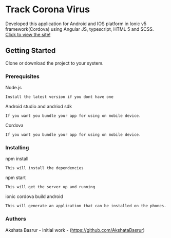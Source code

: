 # Track Corona Virus
Developed this application for Android and IOS platform in Ionic v5 framework(Cordova) using Angular JS, typescript, HTML 5 and SCSS. <br/>
<a href="http://webpage.pace.edu/ab27376n/TrackCorona/www"> Click to view the site! </a>
<br>
## **Getting Started**
Clone or download the project to your system.

### **Prerequisites**
Node.js
```
Install the latest version if you dont have one
```

Android studio and andriod sdk
```
If you want you bundle your app for using on mobile device.
```

Cordova
```
If you want you bundle your app for using on mobile device.
```

### **Installing**
npm install
```
This will install the dependencies
```
npm start
```
This will get the server up and running
```
ionic cordova build android
```
This will generate an application that can be installed on the phones.
```

### **Authors**
Akshata Basrur - Initial work - (https://github.com/AkshataBasrur)


